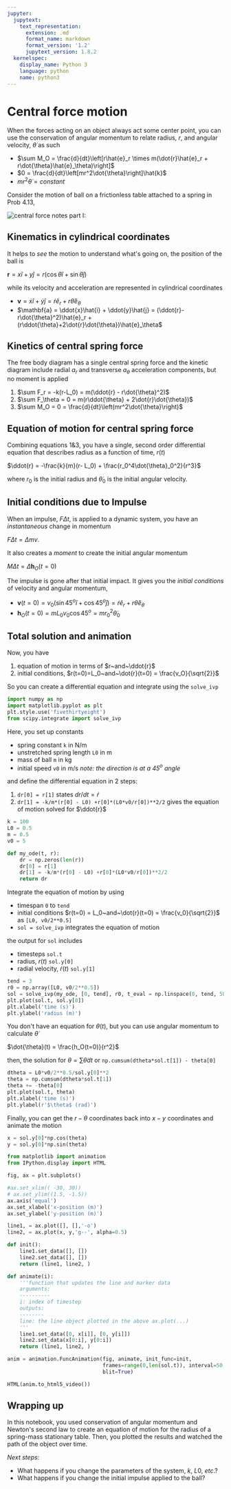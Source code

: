 ```yaml
---
jupyter:
  jupytext:
    text_representation:
      extension: .md
      format_name: markdown
      format_version: '1.2'
      jupytext_version: 1.8.2
  kernelspec:
    display_name: Python 3
    language: python
    name: python3
---
```


# Central force motion

When the forces acting on an object always act some center point, you can use the conservation of angular momentum to relate radius, $r$, and angular velocity, $\dot{\theta}$ as such

- $\sum M_O = \frac{d}{dt}\left[r\hat{e}_r \times m(\dot{r}\hat{e}_r + r\dot{\theta}\hat{e}_\theta)\right]$
- $0 = \frac{d}{dt}\left[mr^2\dot{\theta}\right]\hat{k}$
- $mr^2\dot{\theta} = constant$

Consider the motion of ball on a frictionless table attached to a spring in Prob 4.13, 

![central force notes part I: ](./images/center-spring.svg)

## Kinematics in cylindrical coordinates

It helps to _see_ the motion to understand what's going on, the position of the ball is

$\mathbf{r} = x\hat{i} + y\hat{j} = r(\cos\theta\hat{i} + \sin\theta \hat{j})$

while its velocity and acceleration are represented in cylindrical coordinates

- $\mathbf{v} = \dot{x}\hat{i} + \dot{y}\hat{j} = \dot{r}\hat{e}_r + r\dot{\theta}\hat{e}_\theta$
- $\mathbf{a} = \ddot{x}\hat{i} + \ddot{y}\hat{j} = (\ddot{r}- r\dot{\theta}^2)\hat{e}_r + (r\ddot{\theta}+2\dot{r}\dot{\theta})\hat{e}_\theta$

## Kinetics of central spring force

The free body diagram has a single central spring force and the kinetic diagram include radial $a_r$ and transverse $a_\theta$ acceleration components, but no moment is applied

1. $\sum F_r = -k(r-L_0) = m(\ddot{r} - r\dot{\theta}^2)$
2. $\sum F_\theta = 0 = m(r\ddot{\theta} + 2\dot{r}\dot{\theta})$
3. $\sum M_O = 0 = \frac{d}{dt}\left(mr^2\dot{\theta}\right)$


## Equation of motion for central spring force

Combining equations 1&3, you have a single, second order differential equation that describes radius as a function of time, $r(t)$

$\ddot{r} = -\frac{k}{m}(r- L_0) + \frac{r_0^4\dot{\theta}_0^2}{r^3}$

where $r_0$ is the initial radius and $\dot{\theta}_0$ is the initial angular velocity. 


## Initial conditions due to Impulse

When an impulse, $F\Delta t$, is applied to a dynamic system, you have an _instantaneous_ change in momentum

$F\Delta t = \Delta mv$.

It also creates a _moment_ to create the initial angular momentum

$M\Delta t = \Delta \mathbf{h}_O(t=0)$

The impulse is gone after that initial impact. It gives you the _initial conditions_ of velocity and angular momentum,

- $\mathbf{v}(t=0) = v_0\left(\sin45^o\hat{i} + \cos45^o\hat{j}\right) = \dot{r}\hat{e}_r + r\dot{\theta}\hat{e}_\theta$
- $\mathbf{h}_O(t=0) = mL_0v_0\cos45^o = mr_0^2\dot{\theta}_0$




## Total solution and animation

Now, you have 
1. equation of motion in terms of $r~and~\ddot{r}$
2. initial conditions, $r(t=0)=L_0~and~\dot{r}(t=0) = \frac{v_O}{\sqrt{2}}$

So you can create a differential equation and integrate using the `solve_ivp`

```python
import numpy as np
import matplotlib.pyplot as plt
plt.style.use('fivethirtyeight')
from scipy.integrate import solve_ivp
```

Here, you set up constants
- spring constant `k` in N/m
- unstretched spring length `L0` in m
- mass of ball `m` in kg
- initial speed `v0` in m/s _note: the direction is at a 45$^o$ angle_

and define the differential equation in 2 steps:

1. `dr[0] = r[1]` states $dr/dt = \dot{r}$
2. `dr[1] = -k/m*(r[0] - L0) +r[0]*(L0*v0/r[0])**2/2` gives the equation of motion solved for $\ddot{r}$

```python
k = 100
L0 = 0.5
m = 0.5
v0 = 5

def my_ode(t, r):
    dr = np.zeros(len(r))
    dr[0] = r[1]
    dr[1] = -k/m*(r[0] - L0) +r[0]*(L0*v0/r[0])**2/2
    return dr
```

Integrate the equation of motion by using
- timespan `0` to `tend`
- initial conditions $r(t=0) = L_0~and~\dot{r}(t=0) = \frac{v_0}{\sqrt{2}}$ as `[L0, v0/2**0.5]`
- `sol = solve_ivp` integrates the equation of motion

the output for `sol` includes
- timesteps `sol.t`
- radius, $r(t)$ `sol.y[0]`
- radial velocity, $\dot{r}(t)$ `sol.y[1]`

```python
tend = 3
r0 = np.array([L0, v0/2**0.5])
sol = solve_ivp(my_ode, [0, tend], r0, t_eval = np.linspace(0, tend, 500))
plt.plot(sol.t, sol.y[0])
plt.xlabel('time (s)')
plt.ylabel('radius (m)')
```

You don't have an equation for $\theta(t)$, but you can use angular momentum to calculate $\dot{\theta}$

$\dot{\theta}(t) = \frac{h_O(t=0)}{r^2}$

then, the solution for $\theta = \sum\dot{\theta}dt$ or `np.cumsum(dtheta*sol.t[1]) - theta[0]`

```python
dtheta = L0*v0/2**0.5/sol.y[0]**2
theta = np.cumsum(dtheta*sol.t[1])
theta += -theta[0]
plt.plot(sol.t, theta)
plt.xlabel('time (s)')
plt.ylabel(r'$\theta$ (rad)')
```

Finally, you can get the $r-\theta$ coordinates back into $x-y$ coordinates and animate the motion

```python
x = sol.y[0]*np.cos(theta)
y = sol.y[0]*np.sin(theta)
```

```python tags=["hide-cell"]
from matplotlib import animation
from IPython.display import HTML

fig, ax = plt.subplots()

#ax.set_xlim(( -30, 30))
# ax.set_ylim((1.5, -1.5))
ax.axis('equal')
ax.set_xlabel('x-position (m)')
ax.set_ylabel('y-position (m)')

line1, = ax.plot([], [],'-o')
line2, = ax.plot(x, y,'g--', alpha=0.5)

def init():
    line1.set_data([], [])
    line2.set_data([], [])
    return (line1, line2, )

def animate(i):
    '''function that updates the line and marker data
    arguments:
    ----------
    i: index of timestep
    outputs:
    --------
    line: the line object plotted in the above ax.plot(...)
    '''
    line1.set_data([0, x[i]], [0, y[i]])
    line2.set_data(x[0:i], y[0:i])
    return (line1, line2, )

anim = animation.FuncAnimation(fig, animate, init_func=init,
                               frames=range(0,len(sol.t)), interval=50, 
                               blit=True)
```

```python
HTML(anim.to_html5_video())
```

## Wrapping up

In this notebook, you used conservation of angular momentum and Newton's
second law to create an equation of motion for the radius of a
spring-mass stationary table. Then, you plotted the results and
watched the path of the object over time. 

_Next steps_:
- What happens if you change the parameters of the system,
  $k,~L0,~etc.$?
- What happens if you change the initial impulse applied to the ball?
